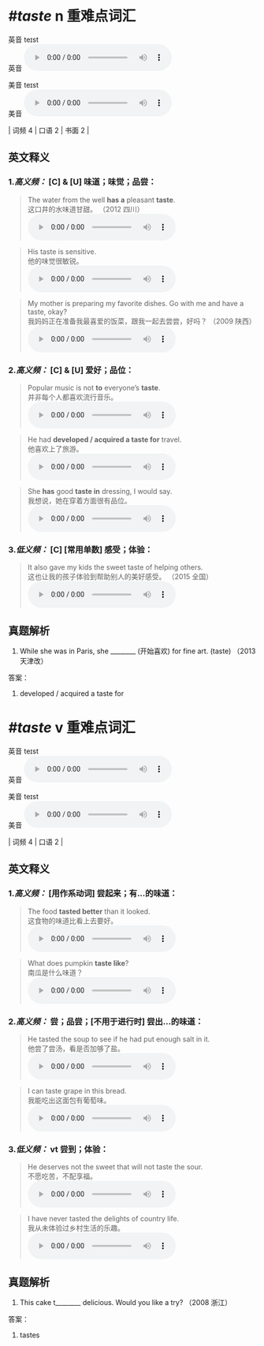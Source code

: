# ***\#taste*** n  重难点词汇
英音 teɪst  
英音
<audio src="./media/taste-B.aac" controls="controls"></audio>

美音 teɪst  
美音
<audio src="./media/taste.aac" controls="controls"></audio>



| 词频 4 | 口语 2 | 书面 2 |  

英文释义
---
### 1.*高义频：* **[C] & [U] 味道；味觉；品尝：**  

 > The water from the well **has a** pleasant **taste**.  
 > 这口井的水味道甘甜。  （2012 四川）  
<audio src="./media/taste-7.aac" controls="controls"></audio>

 > His taste is sensitive.  
 > 他的味觉很敏锐。    
<audio src="./media/taste-8.aac" controls="controls"></audio>

 > My mother is preparing my favorite dishes. Go with me and have a taste, okay?  
 > 我妈妈正在准备我最喜爱的饭菜，跟我一起去尝尝，好吗？  （2009 陕西）  
<audio src="./media/taste51.aac" controls="controls"></audio>

### 2.*高义频：* **[C] & [U] 爱好；品位：**  

 > Popular music is not **to** everyone’s **taste**.  
 > 并非每个人都喜欢流行音乐。    
<audio src="./media/taste-9.aac" controls="controls"></audio>

 > He had **developed / acquired a taste for** travel.   
 > 他喜欢上了旅游。    
<audio src="./media/P434 taste1.aac" controls="controls"></audio>

 > She **has** good **taste in** dressing, I would say.  
 > 我想说，她在穿着方面很有品位。    
<audio src="./media/taste-10.aac" controls="controls"></audio>

### 3.*低义频：* **[C] [常用单数] 感受；体验：**  

 > It also gave my kids the sweet taste of helping others.    
 > 这也让我的孩子体验到帮助别人的美好感受。  （2015 全国）  
<audio src="./media/P434 taste2.aac" controls="controls"></audio>


真题解析
---
1. While she was in Paris, she ________ (开始喜欢) for fine art. (taste)  （2013 天津改）  

答案：
1. developed / acquired a taste for  

# ***\#taste*** v  重难点词汇
英音 teɪst  
英音
<audio src="./media/taste-B.aac" controls="controls"></audio>

美音 teɪst  
美音
<audio src="./media/taste.aac" controls="controls"></audio>



| 词频 4 | 口语 2 |  

英文释义
---
### 1.*高义频：* **[用作系动词] 尝起来；有...的味道：**  

 > The food **tasted better** than it looked.  
 > 这食物的味道比看上去要好。    
<audio src="./media/taste-1.aac" controls="controls"></audio>

 > What does pumpkin **taste like**?  
 > 南瓜是什么味道？    
<audio src="./media/taste-2.aac" controls="controls"></audio>

### 2.*高义频：* **尝；品尝；[不用于进行时] 尝出...的味道：**  

 > He tasted the soup to see if he had put enough salt in it.  
 > 他尝了尝汤，看是否加够了盐。    
<audio src="./media/taste-3.aac" controls="controls"></audio>

 > I can taste grape in this bread.  
 > 我能吃出这面包有葡萄味。    
<audio src="./media/taste-4.aac" controls="controls"></audio>

### 3.*低义频：* **vt 尝到；体验：**  

 > He deserves not the sweet that will not taste the sour.  
 > 不愿吃苦，不配享福。    
<audio src="./media/taste-5.aac" controls="controls"></audio>

 > I have never tasted the delights of country life.  
 > 我从未体验过乡村生活的乐趣。    
<audio src="./media/taste-6.aac" controls="controls"></audio>


真题解析
---
1. This cake t________ delicious. Would you like a try?   （2008 浙江）  

答案：
1. tastes  

